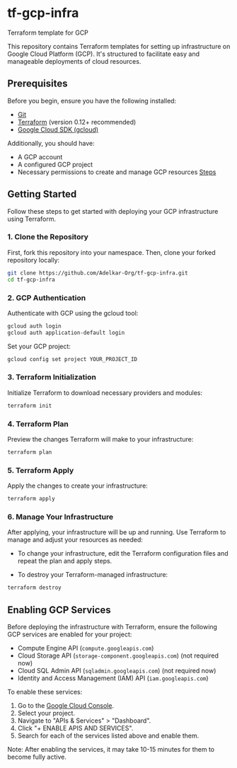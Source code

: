 # tf-gcp-infra

Terraform template for GCP

This repository contains Terraform templates for setting up infrastructure on Google Cloud Platform (GCP). It's structured to facilitate easy and manageable deployments of cloud resources.

## Prerequisites

Before you begin, ensure you have the following installed:

- [Git](https://git-scm.com/downloads)
- [Terraform](https://www.terraform.io/downloads.html) (version 0.12+ recommended)
- [Google Cloud SDK (gcloud)](https://cloud.google.com/sdk/docs/install)

Additionally, you should have:

- A GCP account
- A configured GCP project
- Necessary permissions to create and manage GCP resources [Steps](#enabling-gcp-services)

## Getting Started

Follow these steps to get started with deploying your GCP infrastructure using Terraform.

### 1. Clone the Repository

First, fork this repository into your namespace. Then, clone your forked repository locally:

```bash
git clone https://github.com/Adelkar-Org/tf-gcp-infra.git
cd tf-gcp-infra
```

### 2. GCP Authentication

Authenticate with GCP using the gcloud tool:

```bash
gcloud auth login
gcloud auth application-default login
```

Set your GCP project:

```bash
gcloud config set project YOUR_PROJECT_ID
```

### 3. Terraform Initialization

Initialize Terraform to download necessary providers and modules:

```bash
terraform init
```

### 4. Terraform Plan

Preview the changes Terraform will make to your infrastructure:

```bash
terraform plan
```

### 5. Terraform Apply

Apply the changes to create your infrastructure:

```bash
terraform apply
```

### 6. Manage Your Infrastructure

After applying, your infrastructure will be up and running. Use Terraform to manage and adjust your resources as needed:

- To change your infrastructure, edit the Terraform configuration files and repeat the plan and apply steps.

- To destroy your Terraform-managed infrastructure:

```bash
terraform destroy
```

## Enabling GCP Services

Before deploying the infrastructure with Terraform, ensure the following GCP services are enabled for your project:

- Compute Engine API (`compute.googleapis.com`)
- Cloud Storage API (`storage-component.googleapis.com`) (not required now)
- Cloud SQL Admin API (`sqladmin.googleapis.com`) (not required now)
- Identity and Access Management (IAM) API (`iam.googleapis.com`)

To enable these services:

1. Go to the [Google Cloud Console](https://console.cloud.google.com/).
2. Select your project.
3. Navigate to "APIs & Services" > "Dashboard".
4. Click "+ ENABLE APIS AND SERVICES".
5. Search for each of the services listed above and enable them.

Note: After enabling the services, it may take 10-15 minutes for them to become fully active.
